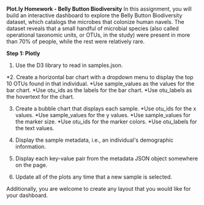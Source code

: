 **Plot.ly Homework - Belly Button Biodiversity**
In this assignment, you will build an interactive dashboard to explore the Belly Button Biodiversity dataset, which catalogs the microbes that colonize human navels.
The dataset reveals that a small handful of microbial species (also called operational taxonomic units, or OTUs, in the study) were present in more than 70% of people, while the rest were relatively rare.

**Step 1: Plotly**
1. Use the D3 library to read in samples.json.

*2. Create a horizontal bar chart with a dropdown menu to display the top 10 OTUs found in that individual.
 *Use sample_values as the values for the bar chart.
 *Use otu_ids as the labels for the bar chart.
 *Use otu_labels as the hovertext for the chart.

3. Create a bubble chart that displays each sample.
*Use otu_ids for the x values.
*Use sample_values for the y values.
*Use sample_values for the marker size.
*Use otu_ids for the marker colors.
*Use otu_labels for the text values.

4. Display the sample metadata, i.e., an individual's demographic information.

5. Display each key-value pair from the metadata JSON object somewhere on the page.

6. Update all of the plots any time that a new sample is selected.

Additionally, you are welcome to create any layout that you would like for your dashboard.
